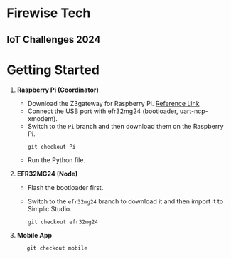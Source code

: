 # Firewise Tech
## IoT Challenges 2024

# Getting Started 
1. **Raspberry Pi (Coordinator)**
    - Download the Z3gateway for Raspberry Pi. [Reference Link](https://sunmaysky.blogspot.com/2022/07/how-to-build-emberznet-7100-z3gateway.html)
    - Connect the USB port with efr32mg24 (bootloader, uart-ncp-xmodem).
    - Switch to the ```Pi``` branch and then download them on the Raspberry Pi.
      ```
      git checkout Pi
      ```
    - Run the Python file.
    
2. **EFR32MG24 (Node)**
    - Flash the bootloader first.
    - Switch to the ```efr32mg24``` branch to download it and then import it to Simplic Studio.

      ```
      git checkout efr32mg24
      ```
3. **Mobile App**
   ```
      git checkout mobile
   ```
